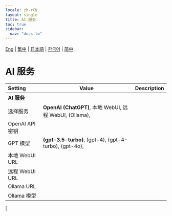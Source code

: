 ```yaml
---
locale: zh-rCN
layout: single
title: AI 服务
toc: true
sidebar:
  nav: "docs-tw"
---
```

[Eng](/dancexr/menu/2025.4/chat/ai_service) | [繁中](/tw/dancexr/menu/2025.4/chat/ai_service) | [日本語](/jp/dancexr/menu/2025.4/chat/ai_service) | [한국어](/kr/dancexr/menu/2025.4/chat/ai_service) | [简中](/zh/dancexr/menu/2025.4/chat/ai_service)

# AI 服务



| Setting | Value | Description |
| :--- | --- | :--- |
|**AI 服务** | | 
| 选择服务 | **OpenAI (ChatGPT)**, 本地 WebUI, 远程 WebUI, (Ollama),  |  |
| OpenAI API 密钥 || 
| GPT 模型 | **(gpt-3.5-turbo)**, (gpt-4), (gpt-4-turbo), (gpt-4o),  |  |
| 本地 WebUI URL || 
| 远程 WebUI URL || 
| Ollama URL || 
| Ollama 模型 || 
|
